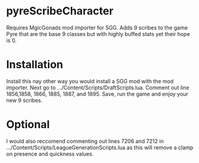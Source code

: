 # pyreScribeCharacter
Requires MgicGonads mod importer for SGG. Adds 9 scribes to the game Pyre that are the base 9 classes but with highly buffed stats yet their hope is 0.
# Installation
Install this nay other way you would install a SGG mod with the mod importer. Next go to .../Content/Scripts/DraftScripts.lua. Comment out line 1856,1858, 1866, 1885, 1887, and 1895. Save, run the game and enjoy your new 9 scribes.

# Optional
I would also reccomend commenting out lines 7206 and 7212 in .../Content/Scripts/LeagueGenerationScripts.lua as this will remove a clamp on presence and quickness values.
